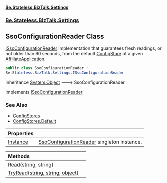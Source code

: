 #### [Be.Stateless.BizTalk.Settings](README.md 'README')
### [Be.Stateless.BizTalk.Settings](Be.Stateless.BizTalk.Settings.md 'Be.Stateless.BizTalk.Settings')

## SsoConfigurationReader Class

[ISsoConfigurationReader](ISsoConfigurationReader.md 'Be.Stateless.BizTalk.Settings.ISsoConfigurationReader') implementation that guarantees fresh readings, or not older than 60 seconds, from
            the default [ConfigStore](ConfigStore.md 'Be.Stateless.BizTalk.Settings.Sso.ConfigStore') of a given [AffiliateApplication](AffiliateApplication.md 'Be.Stateless.BizTalk.Settings.Sso.AffiliateApplication').

```csharp
public class SsoConfigurationReader :
Be.Stateless.BizTalk.Settings.ISsoConfigurationReader
```

Inheritance [System.Object](https://docs.microsoft.com/en-us/dotnet/api/System.Object 'System.Object') &#129106; SsoConfigurationReader

Implements [ISsoConfigurationReader](ISsoConfigurationReader.md 'Be.Stateless.BizTalk.Settings.ISsoConfigurationReader')

### See Also
- [ConfigStores](AffiliateApplication.ConfigStores.md 'Be.Stateless.BizTalk.Settings.Sso.AffiliateApplication.ConfigStores')
- [ConfigStores.Default](ConfigStoreCollection.Default.md 'Be.Stateless.BizTalk.Settings.Sso.ConfigStoreCollection.Default')

| Properties | |
| :--- | :--- |
| [Instance](SsoConfigurationReader.Instance.md 'Be.Stateless.BizTalk.Settings.SsoConfigurationReader.Instance') | [SsoConfigurationReader](SsoConfigurationReader.md 'Be.Stateless.BizTalk.Settings.SsoConfigurationReader') singleton instance. |

| Methods | |
| :--- | :--- |
| [Read(string, string)](SsoConfigurationReader.Read(string,string).md 'Be.Stateless.BizTalk.Settings.SsoConfigurationReader.Read(string, string)') | |
| [TryRead(string, string, object)](SsoConfigurationReader.TryRead(string,string,object).md 'Be.Stateless.BizTalk.Settings.SsoConfigurationReader.TryRead(string, string, object)') | |
